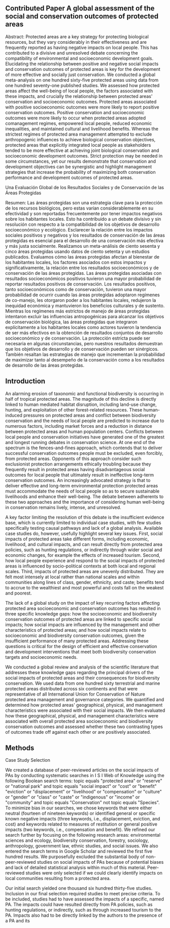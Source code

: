 ## Contributed Paper A global assessment of the social and conservation outcomes of protected areas

Abstract: Protected areas are a key strategy for protecting biological resources, but they vary considerably in their effectiveness and are frequently reported as having negative impacts on local people. This has contributed to a divisive and unresolved debate concerning the compatibility of environmental and socioeconomic development goals. Elucidating the relationship between positive and negative social impacts and conservation outcomes of protected areas is key for the development of more effective and socially just conservation. We conducted a global meta-analysis on one hundred sixty-five protected areas using data from one hundred seventy-one published studies. We assessed how protected areas affect the well-being of local people, the factors associated with these impacts, and crucially the relationship between protected areas' conservation and socioeconomic outcomes. Protected areas associated with positive socioeconomic outcomes were more likely to report positive conservation outcomes. Positive conservation and socioeconomic outcomes were more likely to occur when protected areas adopted comanagement regimes, empowered local people, reduced economic inequalities, and maintained cultural and livelihood benefits. Whereas the strictest regimes of protected area management attempted to exclude anthropogenic influences to achieve biological conservation objectives, protected areas that explicitly integrated local people as stakeholders tended to be more effective at achieving joint biological conservation and socioeconomic development outcomes. Strict protection may be needed in some circumstances, yet our results demonstrate that conservation and development objectives can be synergistic and highlight management strategies that increase the probability of maximizing both conservation performance and development outcomes of protected areas.

Una Evaluación Global de los Resultados Sociales y de Conservación de las Áreas Protegidas

Resumen: Las áreas protegidas son una estrategia clave para la protección de los recursos biológicos, pero estas varían considerablemente en su efectividad y son reportadas frecuentemente por tener impactos negativos sobre los habitantes locales. Esto ha contribuido a un debate divisivo y sin resolución con respecto a la compatibilidad de los objetivos de desarrollo socioeconómico y ecológico. Esclarecer la relación entre los impactos sociales positivos y negativos y los resultados de conservación de las áreas protegidas es esencial para el desarrollo de una conservación más efectiva y más justa socialmente. Realizamos un meta-análisis de ciento sesenta y cinco áreas protegidas usando datos de ciento setenta y un estudios publicados. Evaluamos cómo las áreas protegidas afectan al bienestar de los habitantes locales, los factores asociados con estos impactos y significativamente, la relación entre los resultados socioeconómicos y de conservación de las áreas protegidas. Las áreas protegidas asociadas con resultados socioeconómicos positivos tuvieron una mayor probabilidad de reportar resultados positivos de conservación. Los resultados positivos, tanto socioeconómicos como de conservación, tuvieron una mayor probabilidad de ocurrir cuando las áreas protegidas adoptaron regímenes de co-manejo, les otorgaron poder a los habitantes locales, redujeron la inequidad económica y mantuvieron los beneficios culturales y de sustento. Mientras los regímenes más estrictos de manejo de áreas protegidas intentaron excluir las influencias antropogénicas para alcanzar los objetivos de conservación biológica, las áreas protegidas que integraron explícitamente a los habitantes locales como actores tuvieron la tendencia de ser más efectivos en la obtención de resultados conjuntos de desarrollo socioeconómico y de conservación. La protección estricta puede ser necesaria en algunas circunstancias, pero nuestros resultados demuestran que los objetivos de desarrollo y de conservación pueden ser sinérgicos. También resaltan las estrategias de manejo que incrementan la probabilidad de maximizar tanto al desempeño de la conservación como a los resultados de desarrollo de las áreas protegidas.


## Introduction

An alarming erosion of taxonomic and functional biodiversity is occurring in half of tropical protected areas. The magnitude of this decline is directly linked to human mediated habitat disruption, including land-use change, hunting, and exploitation of other forest-related resources. These human-induced pressures on protected areas and conflict between biodiversity conservation and the needs of local people are predicted to increase due to numerous factors, including market forces and a reduction in distance between protected areas and human population centers. Conflicts between local people and conservation initiatives have generated one of the greatest and longest running debates in conservation science. At one end of the spectrum is the fences-and-fines approach, which contends that to deliver successful conservation outcomes people must be excluded, even forcibly, from protected areas. Opponents of this approach consider such exclusionist protection arrangements ethically troubling because they frequently result in protected areas having disadvantageous social outcomes for local people that ultimately result in ineffective long-term conservation outcomes. An increasingly advocated strategy is that to deliver effective and long-term environmental protection protected areas must accommodate the needs of local people so as to secure sustainable livelihoods and enhance their well-being. The debate between adherents to these two approaches and the importance of considering human well-being in conservation remains lively, intense, and unresolved.

A key factor limiting the resolution of this debate is the insufficient evidence base, which is currently limited to individual case studies, with few studies specifically testing causal pathways and lack of a global analysis. Available case studies do, however, usefully highlight several key issues. First, social impacts of protected areas take different forms, including economic, livelihood, and cultural impacts, and can result directly from protected area policies, such as hunting regulations, or indirectly through wider social and economic changes, for example the effects of increased tourism. Second, how local people experience and respond to the social impacts of protected areas is influenced by socio-political contexts at both local and regional scales. Third, impacts of protected areas are unevenly distributed. They are felt most intensely at local rather than national scales and within communities along lines of class, gender, ethnicity, and caste; benefits tend to accrue to the wealthiest and most powerful and costs fall on the weakest and poorest.

The lack of a global study on the impact of key recurring factors affecting protected area socioeconomic and conservation outcomes has resulted in three specific knowledge gaps: how the socioeconomic and biodiversity conservation outcomes of protected areas are linked to specific social impacts; how social impacts are influenced by the management and other characteristics of protected areas; and how social impacts relate to socioeconomic and biodiversity conservation outcomes, given the insufficient performance of many protected areas. Addressing these questions is critical for the design of efficient and effective conservation and development interventions that meet both biodiversity conservation targets and socioeconomic needs.

We conducted a global review and analysis of the scientific literature that addresses these knowledge gaps regarding the principal drivers of the social impacts of protected areas and their consequences for biodiversity conservation. We used data from one hundred sixty terrestrial and marine protected areas distributed across six continents and that were representative of all International Union for Conservation of Nature protected area management and governance categories. We quantified and determined how protected areas' geographical, physical, and management characteristics were associated with their social impacts. We then evaluated how these geographical, physical, and management characteristics were associated with overall protected area socioeconomic and biodiversity conservation outcomes and assessed whether these two contrasting types of outcomes trade off against each other or are positively associated.


## Methods

Case Study Selection

We created a database of peer-reviewed articles on the social impacts of PAs by conducting systematic searches in I S I Web of Knowledge using the following Boolean search terms: topic equals "protected area" or "reserve" or "national park" and topic equals "social impact" or "cost" or "benefit" "eviction" or "displacement" or "livelihood" or "compensation" or "culture" or "gender" or "class" or "caste" or "indigenous" or "income" or "community" and topic equals "Conservation" not topic equals "Species". To minimize bias in our searches, we chose keywords that were either neutral (fourteen of nineteen keywords) or identified general or specific known negative impacts (three keywords, i.e., displacement, eviction, and cost) and keywords related to measures of restitution or general positive impacts (two keywords, i.e., compensation and benefit). We refined our search further by focusing on the following research areas: environmental sciences and ecology, biodiversity conservation, forestry, sociology, anthropology, government law, ethnic studies, and social issues. We also entered the search terms in Google Scholar and reviewed the first five hundred results. We purposefully excluded the substantial body of non-peer-reviewed studies on social impacts of PAs because of potential biases and lack of detailed statistical analysis within much of this material. Peer-reviewed studies were only selected if we could clearly identify impacts on local communities resulting from a protected area.

Our initial search yielded one thousand six hundred thirty-five studies. Inclusion in our final selection required studies to meet precise criteria. To be included, studies had to have assessed the impacts of a specific, named PA. The impacts could have resulted directly from PA policies, such as hunting regulations, or indirectly, such as through increased tourism to the PA. Impacts also had to be directly linked by the authors to the presence of a PA and its